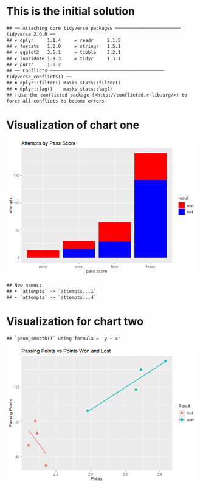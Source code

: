 # This is the initial solution

    ## ── Attaching core tidyverse packages ──────────────────────── tidyverse 2.0.0 ──
    ## ✔ dplyr     1.1.4     ✔ readr     2.1.5
    ## ✔ forcats   1.0.0     ✔ stringr   1.5.1
    ## ✔ ggplot2   3.5.1     ✔ tibble    3.2.1
    ## ✔ lubridate 1.9.3     ✔ tidyr     1.3.1
    ## ✔ purrr     1.0.2     
    ## ── Conflicts ────────────────────────────────────────── tidyverse_conflicts() ──
    ## ✖ dplyr::filter() masks stats::filter()
    ## ✖ dplyr::lag()    masks stats::lag()
    ## ℹ Use the conflicted package (<http://conflicted.r-lib.org/>) to force all conflicts to become errors

# Visualization of chart one

![](Yuguang_solution_Project2_files/figure-markdown_strict/unnamed-chunk-3-1.png)

    ## New names:
    ## • `attempts` -> `attempts...1`
    ## • `attempts` -> `attempts...4`

# Visualization for chart two

    ## `geom_smooth()` using formula = 'y ~ x'

![](Yuguang_solution_Project2_files/figure-markdown_strict/unnamed-chunk-5-1.png)
